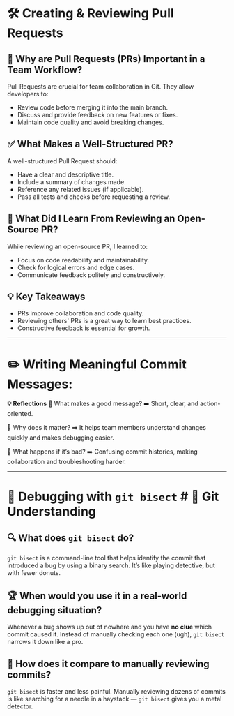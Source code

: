 # 🛠️ Creating & Reviewing Pull Requests

## 📌 Why are Pull Requests (PRs) Important in a Team Workflow?
Pull Requests are crucial for team collaboration in Git. They allow developers to:
- Review code before merging it into the main branch.
- Discuss and provide feedback on new features or fixes.
- Maintain code quality and avoid breaking changes.

## ✅ What Makes a Well-Structured PR?
A well-structured Pull Request should:
- Have a clear and descriptive title.
- Include a summary of changes made.
- Reference any related issues (if applicable).
- Pass all tests and checks before requesting a review.

## 👀 What Did I Learn From Reviewing an Open-Source PR?
While reviewing an open-source PR, I learned to:
- Focus on code readability and maintainability.
- Check for logical errors and edge cases.
- Communicate feedback politely and constructively.

## 💡 Key Takeaways
- PRs improve collaboration and code quality.
- Reviewing others' PRs is a great way to learn best practices.
- Constructive feedback is essential for growth.

---

# ✏️ Writing Meaningful Commit Messages:

**💡 Reflections**
📌 What makes a good message?
➡️ Short, clear, and action-oriented.

📌 Why does it matter?
➡️ It helps team members understand changes quickly and makes debugging easier.

📌 What happens if it’s bad?
➡️ Confusing commit histories, making collaboration and troubleshooting harder.

---

# 🐞 Debugging with `git bisect` # 🧠 Git Understanding

## 🔍 What does `git bisect` do?
`git bisect` is a command-line tool that helps identify the commit that introduced a bug by using a binary search. It’s like playing detective, but with fewer donuts.

## 🏆 When would you use it in a real-world debugging situation?
Whenever a bug shows up out of nowhere and you have **no clue** which commit caused it. Instead of manually checking each one (ugh), `git bisect` narrows it down like a pro.

## 🤔 How does it compare to manually reviewing commits?
`git bisect` is faster and less painful. Manually reviewing dozens of commits is like searching for a needle in a haystack — `git bisect` gives you a metal detector.
